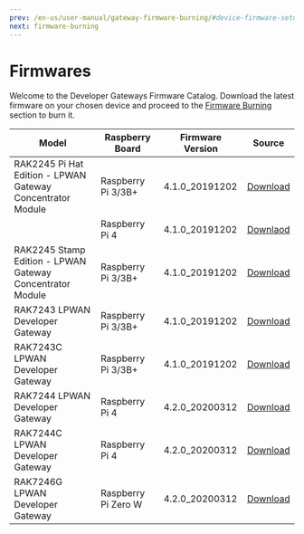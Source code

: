 ```yaml
---
prev: /en-us/user-manual/gateway-firmware-burning/#device-firmware-setup
next: firmware-burning
---
```


# Firmwares

Welcome to the Developer Gateways Firmware Catalog. Download the latest firmware on your chosen device and proceed to the [Firmware Burning](/en-us/user-manual/gateway-firmware-burning/firmware-burning.html#burn-the-firmware) section to burn it. 

|                        Model                              |              Raspberry Board         |Firmware Version|       Source           |
|-----------------------------------------------------------|--------------------------------------|----------------|------------------------|
|RAK2245 Pi Hat Edition - LPWAN <br>Gateway Concentrator Module | Raspberry Pi 3/3B+                       |4.1.0_20191202|[Download](https://downloads.rakwireless.com/LoRa/rak2245-pi-hat-edition/Firmware/RAK2245%26RAK831_based_on_Raspbian_OS_for_RPI3_V4.1.0_20191202.zip)|
|                                                           | Raspberry Pi 4                       |4.1.0_20191202|[Downlaod](https://downloads.rakwireless.com/LoRa/rak2245-pi-hat-edition/Firmware/Raspberry-Pi-4/RAK2245%26RAK831_based_on_Raspbian_V4.1.0_20191202.zip)|
|RAK2245 Stamp Edition - LPWAN <br>Gateway Concentrator Module  | Raspberry Pi 3/3B+                       |4.1.0_20191202|[Download](https://downloads.rakwireless.com/LoRa/rak2245-pi-hat-edition/Firmware/RAK2245%26RAK831_based_on_Raspbian_OS_for_RPI3_V4.1.0_20191202.zip)|
|RAK7243 LPWAN Developer Gateway                            | Raspberry Pi 3/3B+                     |4.1.0_20191202|[Download](https://downloads.rakwireless.com/en/LoRa/Pilot-Gateway-Pro-RAK7243/Firmware/RAK7243_Latest_Firmware.zip)|
|RAK7243C LPWAN Developer Gateway                            | Raspberry Pi 3/3B+                     |4.1.0_20191202|[Download](https://downloads.rakwireless.com/en/LoRa/Pilot-Gateway-Pro-RAK7243/Firmware/RAK7243C_Latest_Firmware.zip)|
|RAK7244 LPWAN Developer Gateway                            | Raspberry Pi 4                       |4.2.0_20200312|[Download](https://downloads.rakwireless.com/en/LoRa/Developer-LoRaWAN-Gateway-RAK7244%26RAK7244P/Firmware/RAK7244_Latest_Firmware.zip)|
|RAK7244C LPWAN Developer Gateway                            | Raspberry Pi 4                      |4.2.0_20200312|[Download](https://downloads.rakwireless.com/en/LoRa/Developer-LoRaWAN-Gateway-RAK7244C/Firmware/RAK7244C_Latest_Firmware.zip)|
|RAK7246G LPWAN Developer Gateway                            | Raspberry Pi Zero W                 |4.2.0_20200312|[Download](https://downloads.rakwireless.com/en/LoRa/NeoPi-Gateway-RAK7246/Firmware/RAK7246_Latest_Firmware.zip)|